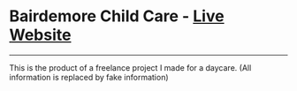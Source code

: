 # Bairdemore Child Care - [Live Website](https://bairdemore.netlify.app/)

---

This is the product of a freelance project I made for a daycare. (All information is replaced by fake information)

